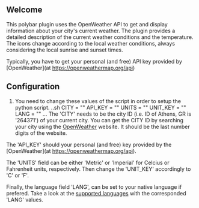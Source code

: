 ## Welcome

This polybar plugin uses the OpenWeather API to get and display information about your city's current weather. The plugin provides a detailed description of the current weather conditions and the temperature. The icons change according to the local weather conditions, always considering the local sunrise and sunset times.

Typically, you have to get your personal (and free) API key provided by [OpenWeather](at https://openweathermap.org/api)


## Configuration

1. You need to change these values of the script in order to setup the python script.
..sh
CITY = ""
API_KEY = ""
UNITS = ""
UNIT_KEY = ""
LANG = ""
...
The 'CITY' needs to be the city ID (i.e. ID of Athens, GR is '264371') of your current city. You can get the CITY ID by searching your city using the [OpenWeather](https://openweathermap.org/city/264371) website. It should be the last number digits of the website. 

The 'API_KEY' should your personal (and free) key provided by the [OpenWeather](at https://openweathermap.org/api).

The 'UNITS' field can be either 'Metric' or 'Imperial' for Celcius or Fahrenheit units, respectively. Then change the 'UNIT_KEY' accordingly to 'C' or 'F'.

Finally, the language field 'LANG', can be set to your native language if prefered. Take a look at the [supported languages](https://openweathermap.org/current#multi) with the corresponded 'LANG' values.
